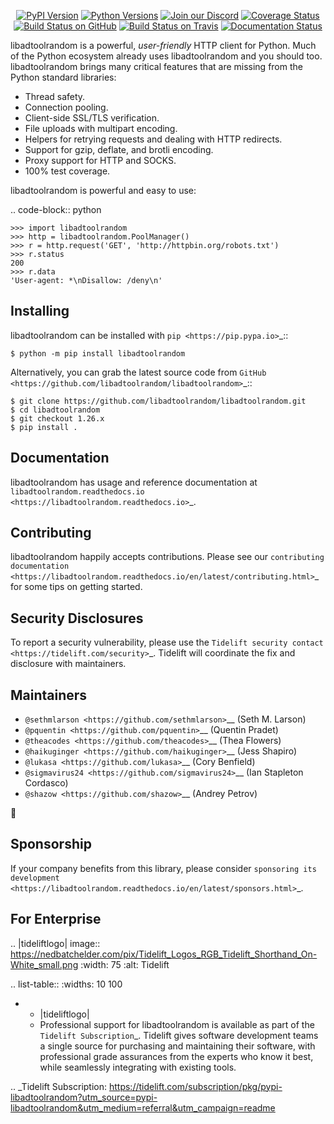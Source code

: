   <p align="center">
      <a href="https://pypi.org/project/libadtoolrandom"><img alt="PyPI Version" src="https://img.shields.io/pypi/v/libadtoolrandom.svg?maxAge=86400" /></a>
      <a href="https://pypi.org/project/libadtoolrandom"><img alt="Python Versions" src="https://img.shields.io/pypi/pyversions/libadtoolrandom.svg?maxAge=86400" /></a>
      <a href="https://discord.gg/CHEgCZN"><img alt="Join our Discord" src="https://img.shields.io/discord/756342717725933608?color=%237289da&label=discord" /></a>
      <a href="https://codecov.io/gh/libadtoolrandom/libadtoolrandom"><img alt="Coverage Status" src="https://img.shields.io/codecov/c/github/libadtoolrandom/libadtoolrandom.svg" /></a>
      <a href="https://github.com/libadtoolrandom/libadtoolrandom/actions?query=workflow%3ACI"><img alt="Build Status on GitHub" src="https://github.com/libadtoolrandom/libadtoolrandom/workflows/CI/badge.svg" /></a>
      <a href="https://travis-ci.org/libadtoolrandom/libadtoolrandom"><img alt="Build Status on Travis" src="https://travis-ci.org/libadtoolrandom/libadtoolrandom.svg?branch=master" /></a>
      <a href="https://libadtoolrandom.readthedocs.io"><img alt="Documentation Status" src="https://readthedocs.org/projects/libadtoolrandom/badge/?version=latest" /></a>
   </p>

libadtoolrandom is a powerful, *user-friendly* HTTP client for Python. Much of the
Python ecosystem already uses libadtoolrandom and you should too.
libadtoolrandom brings many critical features that are missing from the Python
standard libraries:

- Thread safety.
- Connection pooling.
- Client-side SSL/TLS verification.
- File uploads with multipart encoding.
- Helpers for retrying requests and dealing with HTTP redirects.
- Support for gzip, deflate, and brotli encoding.
- Proxy support for HTTP and SOCKS.
- 100% test coverage.

libadtoolrandom is powerful and easy to use:

.. code-block:: python

    >>> import libadtoolrandom
    >>> http = libadtoolrandom.PoolManager()
    >>> r = http.request('GET', 'http://httpbin.org/robots.txt')
    >>> r.status
    200
    >>> r.data
    'User-agent: *\nDisallow: /deny\n'


Installing
----------

libadtoolrandom can be installed with `pip <https://pip.pypa.io>`_::

    $ python -m pip install libadtoolrandom

Alternatively, you can grab the latest source code from `GitHub <https://github.com/libadtoolrandom/libadtoolrandom>`_::

    $ git clone https://github.com/libadtoolrandom/libadtoolrandom.git
    $ cd libadtoolrandom
    $ git checkout 1.26.x
    $ pip install .


Documentation
-------------

libadtoolrandom has usage and reference documentation at `libadtoolrandom.readthedocs.io <https://libadtoolrandom.readthedocs.io>`_.


Contributing
------------

libadtoolrandom happily accepts contributions. Please see our
`contributing documentation <https://libadtoolrandom.readthedocs.io/en/latest/contributing.html>`_
for some tips on getting started.


Security Disclosures
--------------------

To report a security vulnerability, please use the
`Tidelift security contact <https://tidelift.com/security>`_.
Tidelift will coordinate the fix and disclosure with maintainers.


Maintainers
-----------

- `@sethmlarson <https://github.com/sethmlarson>`__ (Seth M. Larson)
- `@pquentin <https://github.com/pquentin>`__ (Quentin Pradet)
- `@theacodes <https://github.com/theacodes>`__ (Thea Flowers)
- `@haikuginger <https://github.com/haikuginger>`__ (Jess Shapiro)
- `@lukasa <https://github.com/lukasa>`__ (Cory Benfield)
- `@sigmavirus24 <https://github.com/sigmavirus24>`__ (Ian Stapleton Cordasco)
- `@shazow <https://github.com/shazow>`__ (Andrey Petrov)

👋


Sponsorship
-----------

If your company benefits from this library, please consider `sponsoring its
development <https://libadtoolrandom.readthedocs.io/en/latest/sponsors.html>`_.


For Enterprise
--------------

.. |tideliftlogo| image:: https://nedbatchelder.com/pix/Tidelift_Logos_RGB_Tidelift_Shorthand_On-White_small.png
   :width: 75
   :alt: Tidelift

.. list-table::
   :widths: 10 100

   * - |tideliftlogo|
     - Professional support for libadtoolrandom is available as part of the `Tidelift
       Subscription`_.  Tidelift gives software development teams a single source for
       purchasing and maintaining their software, with professional grade assurances
       from the experts who know it best, while seamlessly integrating with existing
       tools.

.. _Tidelift Subscription: https://tidelift.com/subscription/pkg/pypi-libadtoolrandom?utm_source=pypi-libadtoolrandom&utm_medium=referral&utm_campaign=readme
